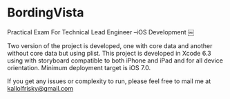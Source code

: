 # BordingVista
Practical Exam For Technical Lead Engineer –iOS Development ￼

Two version of the project is developed, one with core data and another without core data but using plist. 
This project is developed in Xcode 6.3 using with storyboard compatible to both iPhone and iPad and for all device orientation. 
Minimum deployment target is iOS 7.0.

If you get any issues or complexity to run, please feel free to mail me at kallolfrisky@gmail.com   

